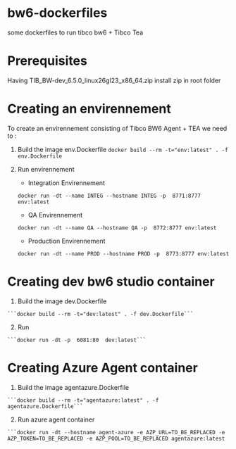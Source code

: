 # bw6-dockerfiles
some dockerfiles to run tibco bw6 + Tibco Tea



# Prerequisites
Having TIB_BW-dev_6.5.0_linux26gl23_x86_64.zip install zip in  root folder



# Creating an envirennement
To create an envirennement consisting of Tibco BW6 Agent + TEA we need to :
  1. Build the image env.Dockerfile
  ```docker build --rm -t="env:latest" . -f env.Dockerfile```
  2.  Run envirennement 
      - Integration Envirennement
      
      ```docker run -dt --name INTEG --hostname INTEG -p  8771:8777 env:latest```
	  
      - QA Envirennement 
      
      ```docker run -dt --name QA --hostname QA -p  8772:8777 env:latest```
     
      - Production Envirennement
      
      ```docker run -dt --name PROD --hostname PROD -p  8773:8777 env:latest```

# Creating dev bw6 studio container

  1. Build the image dev.Dockerfile
  
	```docker build --rm -t="dev:latest" . -f dev.Dockerfile```
	
  2.  Run  
	
	```docker run -dt -p  6081:80  dev:latest```

# Creating Azure Agent container 

  1. Build the image agentazure.Dockerfile

	```docker build --rm -t="agentazure:latest" . -f agentazure.Dockerfile```
	
  2.  Run azure agent container 

	```docker run -dt --hostname agent-azure -e AZP_URL=TO_BE_REPLACED -e AZP_TOKEN=TO_BE_REPLACED -e AZP_POOL=TO_BE_REPLACED agentazure:latest